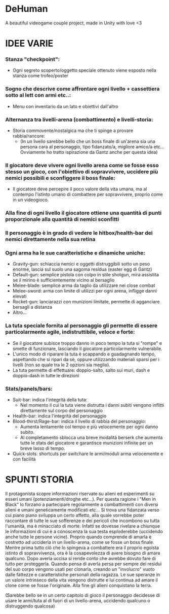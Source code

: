 # DeHuman
A beautiful videogame couple project, made in Unity with love <3

# IDEE VARIE
### Stanza "checkpoint":
- Ogni segreto scoperto/oggetto speciale ottenuto viene esposto nella stanza come trofeo/poster

### Sogno che descrive come affrontare ogni livello + cassettiera sotto al lett con armi etc..:
 - Menu con inventario da un lato e obiettivi dall'altro

### Alternanza tra livelli-arena (combattimento) e livelli-storia:
 - Storia commovente/nostalgica ma che ti spinge a provare rabbia/rancore:
	- (In un livello sarebbe bello che un boss finale di un'arena sia una persona cara al personaggio, tipo fidanzato/a, migliore amico/a etc...
	Ovviamente ho tratto ispirazione da Gantz anche per questa idea)

### Il giocatore deve vivere ogni livello arena come se fosse esso stesso un gioco, con l'obiettivo di sopravvivere, uccidere più nemici possibili e sconfiggere il boss finale:
 - Il giocatore deve percepire il poco valore della vita umana, ma al contempo l'istinto umano di combattere per sopravvivere, proprio come in un videogioco.

### Alla fine di ogni livello il giocatore ottiene una quantità di punti proporzionale alla quantità di nemici sconfitti

### Il personaggio è in grado di vedere le hitbox/health-bar dei nemici direttamente nella sua retina

### Ogni arma ha le sue caratteristiche e dinamiche uniche:
 - Gravity-gun: schiaccia nemici e oggetti distruggibili sotto un peso enorme, lascia sul suolo una sagoma residua (easter egg di Gantz)
 - Default-gun: semplice pistola con colpo in stile shotgun, mira assistita se il mirino è sufficientemente vicino al bersaglio
 - Melee-blade: semplice arma da taglio da utilizzare nei close combat
 - Melee-sword: arma con limite di utilizzi per ogni arena, infligge danni elevati
 - Rocket-gun: lanciarazzi con munizioni limitate, permette di agganciare bersagli a distanza
 - Altro...

### La tuta speciale fornita al personaggio gli permette di essere particolarmente agile, indistruttibile, veloce e forte:
 - Se il giocatore subisce troppo danno in poco tempo la tuta si "rompe" e smette di funzionare, lasciando il giocatore particolarmente vulnerabile.
 - L'unico modo di riparare la tuta è scappando e guadagnando tempo, aspettando che si ripari da sè, oppure utilizzando materiali sparsi per i livelli (non so quale tra le 2 opzioni sia meglio).
 - La tuta permette di effettuare: doppio-salto, salto sui muri, dash e doppio-dash in tutte le direzioni

### Stats/panels/bars:
 - Suit-bar: indica l'integrità della tuta:
 	- Nel momento il cui la tuta viene distrutta i danni subiti vengono inflitti direttamente sul corpo del personaggio
 - Health-bar: indica l'integrità del personaggio
 - Blood-thirst/Rage-bar: indica il livello di rabbia del personaggio:
 	- Aumenta lentamente col tempo e più velocemente per ogni danno subito.
	- Al completamento sblocca una breve modalità berserk che aumenta tutte le stats del giocatore e garantisce munizioni infinite per un breve lasso di tempo.
 - Quick-slots: shortcuts per switchare le armi/moduli arma velocemente e con facilità



# SPUNTI STORIA

Il protagonista scopre informazioni riservate su alieni ed esperimenti su esseri umani (potenziamenti/droghe etc...).
Per questa ragione i "Men in Black" lo forzano a partecipare regolarmente a combattimenti con diversi alieni e umani geneticamente modificati etc...
Si trova una fidanzata verso cui piano piano sviluppa un certo affetto, alla quale vorrebbe poter raccontare di tutte le sue sofferenze e dei pericoli che incombono su tutta l'umanità,
ma è minacciato di morte. Infatti se dovesse rivelare a chiunque le informazioni di cui è a conoscenza la sua testa esploderebbe (uccidendo anche tutte le persone vicine).
Proprio quando comprende di amarla è costretto ad ucciderla in un livello-arena, come se fosse un boss finale. Mentre prima tutto ciò che lo spingeva a combattere era il proprio egoista istinto
di sopravvivenza, ora è la cosapevolezza di avere bisogno di amare qualcuno. Dopo averla uccisa si rende conto che avrebbe dovuto fare di tutto per proteggerla.
Quando pensa di averla persa per sempre dei residui del suo corpo vengono usati per clonarla, creando un "involucro" vuoto dalle fattezze e caratteristiche personali della ragazza.
Le sue speranze in un valore intrinseco della vita vengono distrutte e lui continua ad amare il clone come se fosse l'originale.
Alla fine gli alieni conquistano la terra.

(Sarebbe bello se in un certo capitolo di gioco il personaggio decidesse di usare le armi/tuta al di fuori di un livello-arena, uccidendo qualcuno o distruggendo qualcosa)
